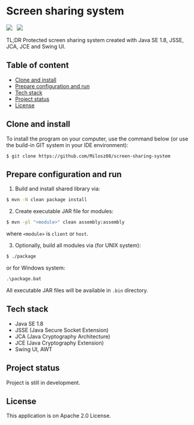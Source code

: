 # Screen sharing system

[![](https://img.shields.io/badge/Made%20with-Java%20SE%201.8-brown.svg)](https://www.java.com/en/)&nbsp;&nbsp;
[![](https://img.shields.io/badge/Build%20with-Maven%203.9.4-1abc9c.svg)](https://maven.apache.org//)&nbsp;&nbsp;

TL;DR Protected screen sharing system created with Java SE 1.8, JSSE, JCA, JCE and Swing UI.

## Table of content

* [Clone and install](#clone-and-install)
* [Prepare configuration and run](#prepare-configuration-and-run)
* [Tech stack](#tech-stack)
* [Project status](#project-status)
* [License](#license)

<a name="clone-and-install"></a>

## Clone and install

To install the program on your computer, use the command below (or use the build-in GIT system in your IDE environment):

```
$ git clone https://github.com/Milosz08/screen-sharing-system
```

<a name="prepare-configuration-and-run"></a>

## Prepare configuration and run

1. Build and install shared library via:

```bash
$ mvn -N clean package install
```

2. Create executable JAR file for modules:

```bash
$ mvn -pl "<module>" clean assembly:assembly
```

where `<module>` is `client` or `host`.

3. Optionally, build all modules via (for UNIX system):

```bash
$ ./package
```
or for Windows system:
```cmd
.\package.bat
```

All executable JAR files will be available in `.bin` directory.

<a name="tech-stack"></a>

## Tech stack

* Java SE 1.8
* JSSE (Java Secure Socket Extension)
* JCA (Java Cryptography Architecture)
* JCE (Java Cryptography Extension)
* Swing UI, AWT

<a name="project-status"></a>

## Project status

Project is still in development.

<a name="license"></a>

## License

This application is on Apache 2.0 License.

